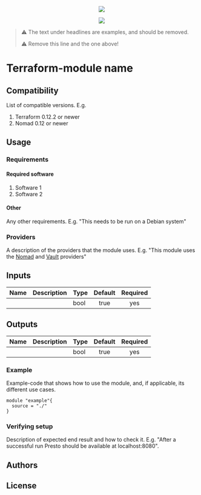 <!-- markdownlint-disable MD041 -->
<p align="center"><a href="https://github.com/fredrikhgrelland/vagrant-hashistack-template" alt="Built on"><img src="https://img.shields.io/badge/Built%20from%20template-Vagrant--hashistack--template-blue?style=for-the-badge&logo=github"/></a><p align="center"><a href="https://github.com/fredrikhgrelland/vagrant-hashistack" alt="Built on"><img src="https://img.shields.io/badge/Powered%20by%20-Vagrant--hashistack-orange?style=for-the-badge&logo=vagrant"/></a></p></p>

> :warning: The text under headlines are examples, and should be removed.
>
> :warning: Remove this line and the one above!

# Terraform-module name

## Compatibility
List of compatible versions. E.g.
1. Terraform 0.12.2 or newer
2. Nomad 0.12 or newer

## Usage

### Requirements
#### Required software
1. Software 1
2. Software 2

#### Other
Any other requirements. E.g. "This needs to be run on a Debian system"

### Providers
A description of the providers that the module uses. E.g. "This module uses the [Nomad](https://registry.terraform.io/providers/hashicorp/nomad/latest/docs) and [Vault](https://registry.terraform.io/providers/hashicorp/vault/latest/docs) providers"

## Inputs
|Name     |Description     |Type    |Default |Required  |
|:--|:--|:--|:-:|:-:|
|         |                |bool    |true    |yes        |

## Outputs
|Name     |Description     |Type    |Default |Required   |
|:--|:--|:--|:-:|:-:|
|         |                |bool    |true    |yes         |

### Example
Example-code that shows how to use the module, and, if applicable, its different use cases.
```hcl-terraform
module "example"{
  source = "./"
}
```

### Verifying setup
Description of expected end result and how to check it. E.g. "After a successful run Presto should be available at localhost:8080".

## Authors

## License